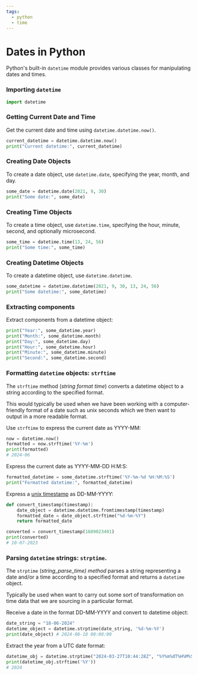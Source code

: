 ```yaml
---
tags:
  - python
  - time
---
```


# Dates in Python

Python's built-in `datetime` module provides various classes for manipulating
dates and times.

### Importing `datetime`

```python
import datetime
```

### Getting Current Date and Time

Get the current date and time using `datetime.datetime.now()`.

```python
current_datetime = datetime.datetime.now()
print("Current datetime:", current_datetime)
```

### Creating Date Objects

To create a date object, use `datetime.date`, specifying the year, month, and
day.

```python
some_date = datetime.date(2021, 9, 30)
print("Some date:", some_date)
```

### Creating Time Objects

To create a time object, use `datetime.time`, specifying the hour, minute,
second, and optionally microsecond.

```python
some_time = datetime.time(13, 24, 56)
print("Some time:", some_time)
```

### Creating Datetime Objects

To create a datetime object, use `datetime.datetime`.

```python
some_datetime = datetime.datetime(2021, 9, 30, 13, 24, 56)
print("Some datetime:", some_datetime)
```

### Extracting components

Extract components from a datetime object:

```python
print("Year:", some_datetime.year)
print("Month:", some_datetime.month)
print("Day:", some_datetime.day)
print("Hour:", some_datetime.hour)
print("Minute:", some_datetime.minute)
print("Second:", some_datetime.second)
```

### Formatting `datetime` objects: `strftime`

The `strftime` method (_string format time_) converts a datetime object to a
string according to the specified format.

This would typically be used when we have been working with a computer-friendly
format of a date such as unix seconds which we then want to output in a more
readable format.

Use `strftime` to express the current date as YYYY-MM:

```python
now = datetime.now()
formatted = now.strftime('%Y-%m')
print(formatted)
# 2024-06
```

Express the current date as YYYY-MM-DD H:M:S:

```python
formatted_datetime = some_datetime.strftime('%Y-%m-%d %H:%M:%S')
print("Formatted datetime:", formatted_datetime)
```

Express a [unix timestamp](./Time_and_computers.md) as DD-MM-YYYY:

```py
def convert_timestamp(timestamp):
    date_object = datetime.datetime.fromtimestamp(timestamp)
    formatted_date = date_object.strftime("%d-%m-%Y")
    return formatted_date

converted = convert_timestamp(1689023491)
print(converted)
# 10-07-2023
```

### Parsing `datetime` strings: `strptime`.

The `strptime` (_string_parse_time) method_ parses a string representing a date
and/or a time according to a specified format and returns a `datetime` object.

Typically be used when want to carry out some sort of transformation on time
data that we are sourcing in a particular format.

Receive a date in the format DD-MM-YYYY and convert to datetime object:

```python
date_string = "18-06-2024"
datetime_object = datetime.strptime(date_string, '%d-%m-%Y')
print(date_object) # 2024-06-18 00:00:00
```

Extract the year from a UTC date format:

```python
datetime_obj = datetime.strptime("2024-03-27T10:44:28Z", "%Y%m%dT%H%M%SZ")
print(datetime_obj.strftime('%Y'))
# 2024

```
